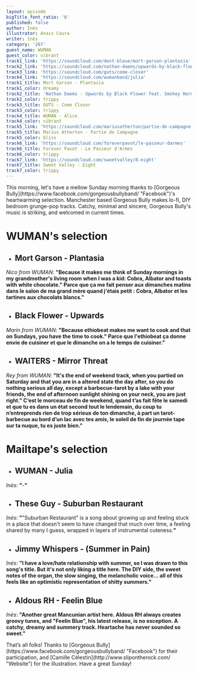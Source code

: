 ```yaml
---
layout: episode
bigTitle_font_ratio: '6'
published: false
author: Inès
illustrator: Anais Caura
writer: Inès
category: '267'
guest_name: WUMAN
guest_color: vibrant
track1_link: 'https://soundcloud.com/dent-bleue/mort-garson-plantasia'
track2_link: 'https://soundcloud.com/nathan-daems/upwards-by-black-flower-feat'
track3_link: 'https://soundcloud.com/guts/come-closer'
track4_link: 'https://soundcloud.com/wumanband/julia'
track1_title: Mort Garson - Plantasia
track1_color: dreamy
track2_title: 'Nathan Daems - Upwards by Black Flower feat. Smokey Hormel '
track2_color: trippy
track3_title: GUTS - Come Closer
track3_color: trippy
track4_title: WUMAN - Alice
track4_color: vibrant
track5_link: 'https://soundcloud.com/mariusatherton/partie-de-campagne'
track5_title: Marius Atherton - Partie de Campagne
track5_color: bliss
track6_link: 'https://soundcloud.com/foreverpavot/le-passeur-darmes'
track6_title: Forever Pavot - Le Passeur d'Armes
track6_color: trippy
track7_link: 'https://soundcloud.com/sweetvalley/8-eight'
track7_title: Sweet Valley - Eight
track7_color: trippy
---
```

<p id="introduction">This morning, let's have a mellow Sunday morning thanks to [Gorgeous Bully](https://www.facebook.com/gorgeousbullyband/ "Facebook")'s heartwarming selection.
Manchester based Gorgeous Bully makes lo-fi, DIY bedroom grunge-pop tracks. Catchy, minimal and sincere, Gorgeous Bully's music is striking, and welcomed in current times.</p>


# **WUMAN's selection**

+ ## Mort Garson - Plantasia
_Nico from WUMAN_: **"**Because it makes me think of Sunday mornings in my grandmother's living room when I was a kid: Cobra, Albator and toasts with white chocolate."
Parce que ça me fait penser aux dimanches matins dans le salon de ma grand mère quand j'étais petit : Cobra, Albator et les tartines aux chocolats blancs.**"**

+ ## Black Flower - Upwards
_Marin from WUMAN_: **"**Because ethiobeat makes me want to cook and that on Sundays, you have the time to cook."
Parce que l'ethiobeat ça donne envie de cuisiner et que le dimanche on a le temps de cuisiner.**"**

+ ## WAITERS - Mirror Threat
_Rey from WUMAN_: **"**It's the end of weekend track, when you partied on Saturday and that you are in a altered state the day after, so you do nothing serious all day, except a barbecue-tarot by a lake with your friends, the end of afternoon sunlight shining on your neck, you are just right."
C’est le morceau de fin de weekend, quand t’as fait fête le samedi et que tu es dans un état second tout le lendemain, du coup tu n’entreprends rien de trop sérieux de ton dimanche, à part un tarot-barbecue au bord d’un lac avec tes amis, le soleil de fin de journée tape sur ta nuque, tu es juste bien.**"**



# Mailtape's selection

+ ## WUMAN - Julia
_Inès_: **"**-**"** 

+ ## These Guy - Suburban Restaurant
_Inès_: **"**"Suburban Restaurant" is a song about growing up and feeling stuck in a place that doesn't seem to have changed that much over time, a feeling shared by many I guess, wrapped in layers of instrumental cuteness.**"**

+ ## Jimmy Whispers - (Summer in Pain)
_Inès_: **"**I have a love/hate relationship with summer, so I was drawn to this song's title. But it's not only liking a title here. The DIY side, the sweet notes of the organ, the slow singing, the melancholic voice... all of this feels like an optimistic representation of shitty summers.**"**

+ ## Aldous RH - Feelin Blue
_Inès_: **"**Another great Mancunian artist here. Aldous RH always creates groovy tunes, and "Feelin Blue", his latest release, is no exception. A catchy, dreamy and summery track. Heartache has never sounded so sweet.**"**


<p id="outroduction">That’s all folks! Thanks to [Gorgeous Bully](https://www.facebook.com/gorgeousbullyband/ "Facebook") for their participation, and [Camille Célestin](http://www.slipontherock.com/ "Website") for the illustration. Have a great Sunday! </p>
